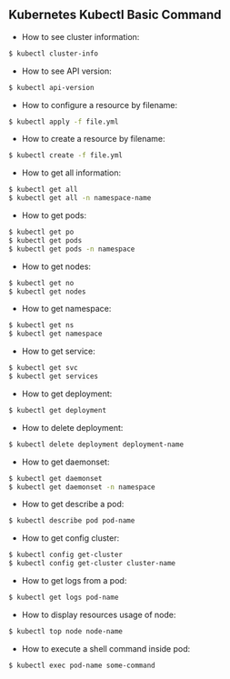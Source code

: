 ## Kubernetes Kubectl Basic Command

- How to see cluster information:
```sh
$ kubectl cluster-info 
```

- How to see API version:
```sh
$ kubectl api-version
```

- How to configure a resource by filename:
```sh
$ kubectl apply -f file.yml
```

- How to create a resource by filename:
```sh
$ kubectl create -f file.yml
```

- How to get all information:
```sh
$ kubectl get all
$ kubectl get all -n namespace-name
```

- How to get pods:
```sh
$ kubectl get po
$ kubectl get pods
$ kubectl get pods -n namespace
```

- How to get nodes:
```sh
$ kubectl get no
$ kubectl get nodes
```

- How to get namespace:
```sh
$ kubectl get ns
$ kubectl get namespace
```

- How to get service:
```sh
$ kubectl get svc
$ kubectl get services
```

- How to get deployment:
```sh
$ kubectl get deployment
```

- How to delete deployment:
```sh
$ kubectl delete deployment deployment-name
```

- How to get daemonset:
```sh
$ kubectl get daemonset
$ kubectl get daemonset -n namespace
```

- How to get describe a pod:
```sh
$ kubectl describe pod pod-name
```

- How to get config cluster:
```sh
$ kubectl config get-cluster
$ kubectl config get-cluster cluster-name
```

- How to get logs from a pod:
```sh
$ kubectl get logs pod-name
```

- How to display resources usage of node:
```sh
$ kubectl top node node-name
```

- How to execute a shell command inside pod:
```sh
$ kubectl exec pod-name some-command
```
